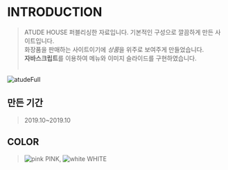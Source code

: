 # INTRODUCTION
> ATUDE HOUSE 퍼블리싱한 자료입니다.
> 기본적인 구성으로 깔끔하게 만든 사이트입니다. <br>
> 화장품을 판매하는 사이트이기에 <em>상품</em>을 위주로 보여주게 만들었습니다.<br>
> <b>자바스크립트</b>를 이용하여 메뉴와 이미지 슬라이드를 구현하였습니다. <br><br>

![atudeFull](https://user-images.githubusercontent.com/58199479/83519091-632d5400-a516-11ea-8ad3-50771777bb11.png)
 
## 만든 기간
> 2019.10~2019.10

## COLOR
> ![pink](https://user-images.githubusercontent.com/58199479/83523072-84913e80-a51c-11ea-99b0-3c6974e9cd9e.PNG)
 PINK, ![white](https://user-images.githubusercontent.com/58199479/83522764-16e51280-a51c-11ea-8ed2-e83abb476a8f.PNG)
 WHITE



